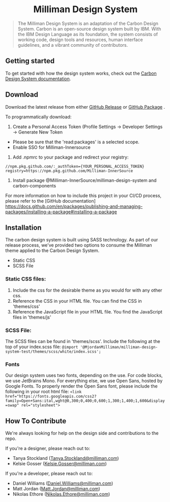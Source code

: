 <h1 align="center">
  Milliman Design System
</h1>

> The Milliman Design System is an adaptation of the Carbon Design System. 
> Carbon is an open-source design system built by IBM. With the IBM Design
> Language as its foundation, the system consists of working code, design tools
> and resources, human interface guidelines, and a vibrant community of
> contributors.

## Getting started

To get started with how the design system works, check out the [Carbon Design System documentation](https://www.carbondesignsystem.com/).

## Download
Download the latest release from either [GitHub Release](https://github.com/Milliman-InnerSource/milliman-design-system/releases) or [GitHub Package](https://github.com/Milliman-InnerSource/milliman-design-system/packages) .

To programmatically download:
1. Create a Personal Access Token (Profile Settings -> Developer Settings -> Generate New Token 
- Please be sure that the 'read:packages' is a selected scope.
- Enable SSO for Milliman-Innersource
1. Add .npmrc to your package and redirect your registry:

`//npm.pkg.github.com/:_authToken={YOUR_PERSONAL_ACCESS_TOKEN}
registry=https://npm.pkg.github.com/Milliman-InnerSource`

1. Install package @Milliman-InnerSource/milliman-design-system and carbon-components

For more information on how to include this project in your CI/CD process, please refer to the [GitHub documentation] https://docs.github.com/en/packages/publishing-and-managing-packages/installing-a-package#installing-a-package

## Installation
The carbon design system is built using SASS technology. As part of our release process, we've provided two options to consume the Milliman theme applied to the Carbon Design System.

- Static CSS
- SCSS File 

### Static CSS files: 
1. Include the css for the desirable theme as you would for with any other css. 
1. Reference the CSS in your HTML file. You can find the CSS in 'themes/css'
1. Reference the JavaScript file in your HTML file. You find the JavaScript files in 'themes/js'

### SCSS File:
The SCSS files can be found in 'themes/scss'.
Include the following at the top of your index.scss file:
`@import '@MjordanMilliman/milliman-design-system-test/themes/scss/white/index.scss';`

### Fonts
Our design system uses two fonts, depending on the use. For code blocks, we use JetBrains Mono. For everything else, we use Open Sans, hosted by Google Fonts. To properly render the Open Sans font, please include the following in your root html file:
`<link href="https://fonts.googleapis.com/css2?family=Open+Sans:ital,wght@0,300;0,400;0,600;1,300;1,400;1,600&display=swap" rel="stylesheet">`

## How To Contribute

We're always looking for help on the design side and contributions to the repo.

If you're a designer, please reach out to:
- Tanya  Stockland (Tanya.Stockland@milliman.com)
- Kelsie Gosser (Kelsie.Gosser@milliman.com)

If you're a developer, please reach out to:
- Daniel Williams (Daniel.Williams@milliman.com)
- Matt Jordan (Matt.Jordan@milliman.com)
- Nikolas Ethore (Nikolas.Ethore@milliman.com)

